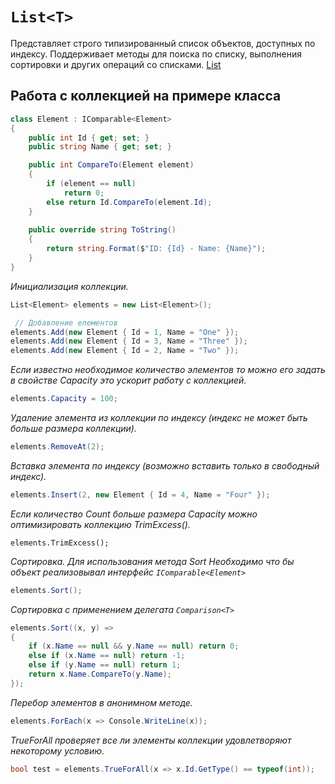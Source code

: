 # `List<T>`

Представляет строго типизированный список объектов, доступных по индексу.
Поддерживает методы для поиска по списку, выполнения сортировки и других операций со списками.
[List](https://docs.microsoft.com/ru-ru/dotnet/api/system.collections.generic.list-1)

## Работа с коллекцией на примере класса

```c#
class Element : IComparable<Element>
{
    public int Id { get; set; }
    public string Name { get; set; }

    public int CompareTo(Element element)
    {
        if (element == null)
            return 0;
        else return Id.CompareTo(element.Id);
    }
    
    public override string ToString()
    {
        return string.Format($"ID: {Id} - Name: {Name}");
    }
}
```

*Инициализация коллекции.*

```c#
List<Element> elements = new List<Element>();

 // Добавление елементов
elements.Add(new Element { Id = 1, Name = "One" });
elements.Add(new Element { Id = 3, Name = "Three" });
elements.Add(new Element { Id = 2, Name = "Two" });
```

*Если известно необходимое количество элементов то можно его задать в свойстве Capacity это ускорит работу с коллекцией.*

```c#
elements.Capacity = 100;
```

*Удаление элемента из коллекции по индексу (индекс не может быть больше размера коллекции).*

```c#
elements.RemoveAt(2);
```

*Вставка элемента по индексу (возможно вставить только в свободный индекс).*

```c#
elements.Insert(2, new Element { Id = 4, Name = "Four" });
```

*Если количество Count больше размера Capacity можно оптимизировать коллекцию TrimExcess().*

```
elements.TrimExcess();
```

*Сортировка. Для использования метода Sort Необходимо что бы объект реализовывал интерфейс `IComparable<Element>`*

```c#
elements.Sort();
```

*Сортировка с применением делегата `Comparison<T>`*

```c#
elements.Sort((x, y) =>
{
    if (x.Name == null && y.Name == null) return 0;
    else if (x.Name == null) return -1;
    else if (y.Name == null) return 1;
    return x.Name.CompareTo(y.Name);
});
```

*Перебор элементов в анонимном методе.*

```c#
elements.ForEach(x => Console.WriteLine(x));
```

*TrueForAll проверяет все ли элементы коллекции удовлетворяют некоторому условию.*

```c#
bool test = elements.TrueForAll(x => x.Id.GetType() == typeof(int));
```
